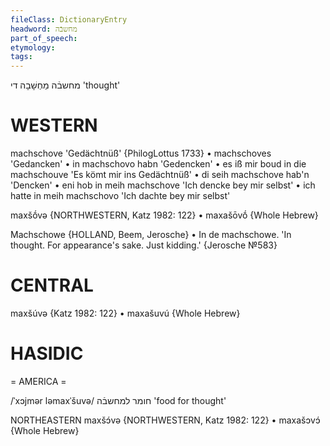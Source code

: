 ```yaml
---
fileClass: DictionaryEntry
headword: מחשבֿה
part_of_speech: 
etymology: 
tags: 
---
```

מחשבֿה
מַחְשָׁבָה
די
'thought'

WESTERN
========

machschove 'Gedächtnüß' {PhilogLottus 1733}
	•	machschoves 'Gedancken'
	•	in machschovo habn 'Gedencken'
	•	es iß mir boud in die machschouve 'Es kömt mir ins Gedächtnüß'
	•	di seih machschove hab'n 'Dencken'
	•	eni hob in meih machschove 'Ich dencke bey mir selbst'
	•	ich hatte in meih machschovo 'Ich dachte bey mir selbst'

maxšṓvə {NORTHWESTERN, Katz 1982: 122}
	•	maxašōvṓ {Whole Hebrew}

Machschowe {HOLLAND, Beem, Jerosche}
	•	In de machschowe. 'In thought. For appearance's sake. Just kidding.' {Jerosche №583}

CENTRAL
========

maxšúvə {Katz 1982: 122}
	•	maxašuvú {Whole Hebrew}

HASIDIC
=======
= AMERICA = 

/ˈxɔjmər ləmaxˈšuvə/ חומר למחשבֿה 'food for thought'

NORTHEASTERN
maxšɔ́və {NORTHWESTERN, Katz 1982: 122}
	•	maxašɔvɔ́ {Whole Hebrew}